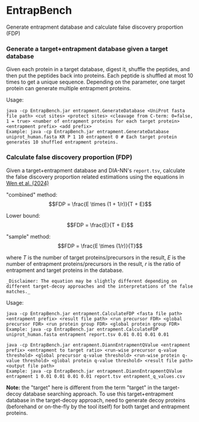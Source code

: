 # EntrapBench
Generate entrapment database and calculate false discovery proportion (FDP)

### Generate a target+entrapment database given a target database
Given each protein in a target database, digest it, shuffle the peptides, and then put the peptides back into proteins. Each peptide is shuffled at most 10 times to get a unique sequence. Depending on the parameter, one target protein can generate multiple entrapment proteins.

Usage:
```shell
java -cp EntrapBench.jar entrapment.GenerateDatabase <UniProt fasta file path> <cut sites> <protect sites> <cleavage from C-term: 0=false, 1 = true> <number of entrapment proteins for each target protein> <entrapment prefix> <add prefix>
Example: java -cp EntrapBench.jar entrapment.GenerateDatabase uniprot_human.fasta KR P 1 10 entrapment 0 # Each target protein generates 10 shuffled entrapment proteins.
```

### Calculate false discovery proportion (FDP)
Given a target+entrapment database and DIA-NN's `report.tsv`, calculate the false discovery proportion related estimations using the equations in [Wen et al. (2024)](https://doi.org/10.1101/2024.06.01.596967)

"combined" method: $$FDP = \frac{E \times (1 + 1/r)}{T + E}$$

Lower bound: $$FDP = \frac{E}{T + E}$$

"sample" method: $$FDP = \frac{E \times (1/r)}{T}$$

where $T$ is the number of target proteins/precursors in the result, $E$ is the number of entrapment proteins/precursors in the result, $r$ is the ratio of entrapment and target proteins in the database.

`_Disclaimer: The equation may be slightly different depending on different target-decoy approaches and the interpretations of the false matches._`

Usage:
```shell
java -cp EntrapBench.jar entrapment.CalculateFDP <fasta file path> <entrapment prefix> <result file path> <run precursor FDR> <global precursor FDR> <run protein group FDR> <global protein group FDR>
Example: java -cp EntrapBench.jar entrapment.CalculateFDP uniprot_human.fasta entrapment report.tsv 0.01 0.01 0.01 0.01
```

```shell
java -cp EntrapBench.jar entrapment.DiannEntrapmentQValue <entrapment prefix> <entrapment to target ratio> <run-wise precursor q-value threshold> <global precursor q-value threshold> <run-wise protein q-value threshold> <global protein q-value threshold> <result file path> <output file path>
Example: java -cp EntrapBench.jar entrapment.DiannEntrapmentQValue entrapment 1 0.01 0.01 0.01 0.01 report.tsv entrapment_q_values.csv
```

__Note:__ the "target" here is different from the term "target" in the target-decoy database searching approach. To use this target+entrapment database in the target-decoy approach, need to generate decoy proteins (beforehand or on-the-fly by the tool itself) for both target and entrapment proteins.
